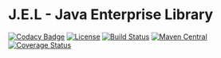 # J.E.L - Java Enterprise Library

[![Codacy Badge](https://api.codacy.com/project/badge/Grade/095bc3e829ac4b40958feaa4397b7556)](https://www.codacy.com/app/lorislab/jel8?utm_source=github.com&amp;utm_medium=referral&amp;utm_content=lorislab/jel8&amp;utm_campaign=Badge_Grade)
[![License](https://img.shields.io/badge/License-Apache%202.0-blue.svg)](https://opensource.org/licenses/Apache-2.0)
[![Build Status](https://travis-ci.com/lorislab/jel8.png?branch=develop)](https://travis-ci.org/lorislab/jel)
[![Maven Central](https://maven-badges.herokuapp.com/maven-central/org.lorislab/jel/badge.svg)](https://maven-badges.herokuapp.com/maven-central/org.lorislab/jel)
[![Coverage Status](https://coveralls.io/repos/github/lorislab/jel8/badge.svg?branch=develop)](https://coveralls.io/github/lorislab/jel?branch=master)
